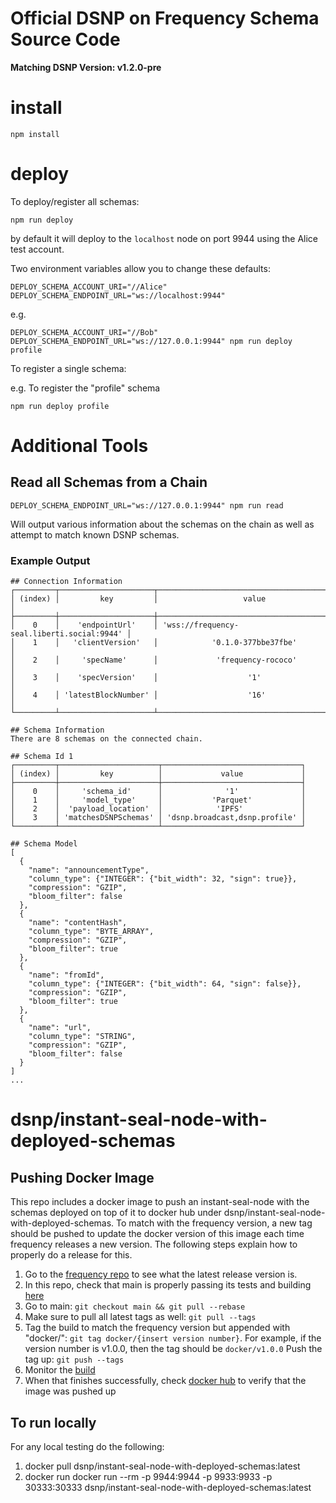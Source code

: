 # Official DSNP on Frequency Schema Source Code

**Matching DSNP Version: v1.2.0-pre**

# install

    npm install

# deploy
To deploy/register all schemas:

    npm run deploy

by default it will deploy to the `localhost` node on port 9944 using the Alice test account.

Two environment variables allow you to change these defaults:

    DEPLOY_SCHEMA_ACCOUNT_URI="//Alice"
    DEPLOY_SCHEMA_ENDPOINT_URL="ws://localhost:9944"

e.g.

    DEPLOY_SCHEMA_ACCOUNT_URI="//Bob" DEPLOY_SCHEMA_ENDPOINT_URL="ws://127.0.0.1:9944" npm run deploy profile

To register a single schema:

e.g. To register the "profile" schema

    npm run deploy profile

# Additional Tools

## Read all Schemas from a Chain

```
DEPLOY_SCHEMA_ENDPOINT_URL="ws://127.0.0.1:9944" npm run read
```

Will output various information about the schemas on the chain as well as attempt to match known DSNP schemas.

### Example Output

```
## Connection Information
┌─────────┬─────────────────────┬────────────────────────────────────────────┐
│ (index) │         key         │                   value                    │
├─────────┼─────────────────────┼────────────────────────────────────────────┤
│    0    │    'endpointUrl'    │ 'wss://frequency-seal.liberti.social:9944' │
│    1    │   'clientVersion'   │            '0.1.0-377bbe37fbe'             │
│    2    │     'specName'      │             'frequency-rococo'             │
│    3    │    'specVersion'    │                    '1'                     │
│    4    │ 'latestBlockNumber' │                    '16'                    │
└─────────┴─────────────────────┴────────────────────────────────────────────┘

## Schema Information
There are 8 schemas on the connected chain.

## Schema Id 1
┌─────────┬──────────────────────┬───────────────────────────────┐
│ (index) │         key          │             value             │
├─────────┼──────────────────────┼───────────────────────────────┤
│    0    │     'schema_id'      │              '1'              │
│    1    │     'model_type'     │           'Parquet'           │
│    2    │  'payload_location'  │            'IPFS'             │
│    3    │ 'matchesDSNPSchemas' │ 'dsnp.broadcast,dsnp.profile' │
└─────────┴──────────────────────┴───────────────────────────────┘

## Schema Model
[
  {
    "name": "announcementType",
    "column_type": {"INTEGER": {"bit_width": 32, "sign": true}},
    "compression": "GZIP",
    "bloom_filter": false
  },
  {
    "name": "contentHash",
    "column_type": "BYTE_ARRAY",
    "compression": "GZIP",
    "bloom_filter": true
  },
  {
    "name": "fromId",
    "column_type": {"INTEGER": {"bit_width": 64, "sign": false}},
    "compression": "GZIP",
    "bloom_filter": true
  },
  {
    "name": "url",
    "column_type": "STRING",
    "compression": "GZIP",
    "bloom_filter": false
  }
]
...
```

# dsnp/instant-seal-node-with-deployed-schemas
## Pushing Docker Image
This repo includes a docker image to push an instant-seal-node with the schemas deployed on top of it to docker hub under dsnp/instant-seal-node-with-deployed-schemas.
To match with the frequency version, a new tag should be pushed to update the docker version of this image each time frequency releases a new version.
The following steps explain how to properly do a release for this.
1. Go to the [frequency repo](https://github.com/LibertyDSNP/frequency/releases) to see what the latest release version is.
2. In this repo, check that main is properly passing its tests and building [here](https://github.com/LibertyDSNP/schemas/actions)
3. Go to main: `git checkout main && git pull --rebase`
4. Make sure to pull all latest tags as well: `git pull --tags`
5. Tag the build to match the frequency version but appended with "docker/": `git tag docker/{insert version number}`. For example, if the version number is v1.0.0, then the tag should be `docker/v1.0.0`
Push the tag up: `git push --tags`
6. Monitor the [build](https://github.com/LibertyDSNP/schemas/actions)
7. When that finishes successfully, check [docker hub](https://hub.docker.com/r/dsnp/instant-seal-node-with-deployed-schemas/tags) to verify that the image was pushed up

## To run locally
For any local testing do the following:
1. docker pull dsnp/instant-seal-node-with-deployed-schemas:latest
2. docker run docker run --rm -p 9944:9944 -p 9933:9933 -p 30333:30333 dsnp/instant-seal-node-with-deployed-schemas:latest
